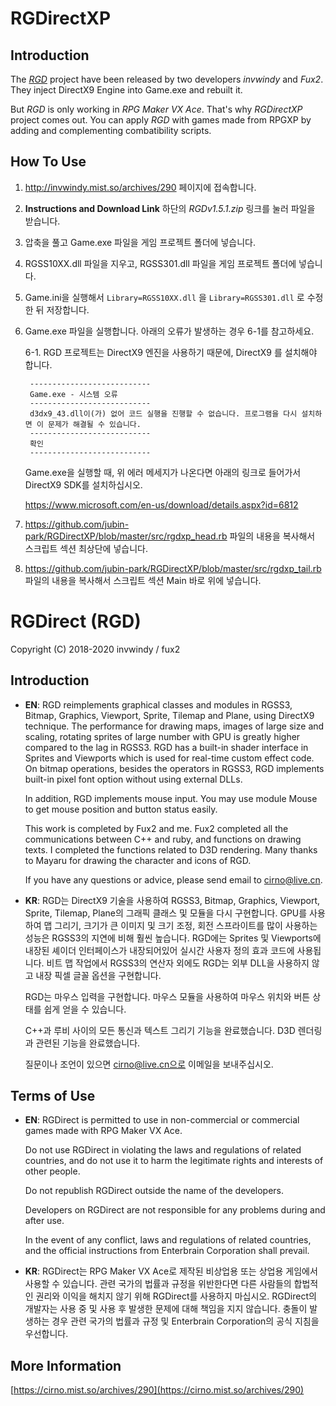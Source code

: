 # RGDirectXP

## Introduction

The *[RGD](http://invwindy.mist.so/archives/290)* project have been released by two developers *invwindy* and *Fux2*. They inject DirectX9 Engine into Game.exe and rebuilt it. 

But *RGD* is only working in *RPG Maker VX Ace*. That's why *RGDirectXP* project comes out. You can apply *RGD* with games made from RPGXP by adding and complementing combatibility scripts.

## How To Use

1. http://invwindy.mist.so/archives/290 페이지에 접속합니다.
2. **Instructions and Download Link** 하단의 *RGDv1.5.1.zip* 링크를 눌러 파일을 받습니다.
3. 압축을 풀고 Game.exe 파일을 게임 프로젝트 폴더에 넣습니다.
4. RGSS10XX.dll 파일을 지우고, RGSS301.dll 파일을 게임 프로젝트 폴더에 넣습니다.
5. Game.ini을 실행해서 `Library=RGSS10XX.dll` 을 `Library=RGSS301.dll` 로 수정한 뒤 저장합니다.
6. Game.exe 파일을 실행합니다. 아래의 오류가 발생하는 경우 6-1를 참고하세요.

    6-1. RGD 프로젝트는 DirectX9 엔진을 사용하기 때문에, DirectX9 를 설치해야 합니다.

        ---------------------------
        Game.exe - 시스템 오류
        ---------------------------
        d3dx9_43.dll이(가) 없어 코드 실행을 진행할 수 없습니다. 프로그램을 다시 설치하면 이 문제가 해결될 수 있습니다. 
        ---------------------------
        확인   
        ---------------------------

    Game.exe을 실행할 때, 위 에러 메세지가 나온다면 아래의 링크로 들어가서 DirectX9 SDK를 설치하십시오.
    
    https://www.microsoft.com/en-us/download/details.aspx?id=6812

7. https://github.com/jubin-park/RGDirectXP/blob/master/src/rgdxp_head.rb 파일의 내용을 복사해서 스크립트 섹션 최상단에 넣습니다.
8. https://github.com/jubin-park/RGDirectXP/blob/master/src/rgdxp_tail.rb 파일의 내용을 복사해서 스크립트 섹션 Main 바로 위에 넣습니다.

# RGDirect (RGD)
Copyright (C) 2018-2020 invwindy / fux2

## Introduction

* **EN**: RGD reimplements graphical classes and modules 
  in RGSS3, Bitmap, Graphics, Viewport, Sprite, Tilemap and Plane, using DirectX9 technique. 
  The performance for drawing maps, images of large size and scaling, rotating sprites of large number 
  with GPU is greatly higher compared to the lag in RGSS3. 
  RGD has a built-in shader interface in Sprites and Viewports which is used for real-time custom effect code. 
  On bitmap operations, besides the operators in RGSS3, RGD implements built-in pixel font option without using external DLLs. 

  In addition, RGD implements mouse input. 
  You may use module Mouse to get mouse position and button status easily.

  This work is completed by Fux2 and me. Fux2 completed all the communications between C++ and ruby, and functions on drawing texts. I completed the functions related to D3D rendering. Many thanks to Mayaru for drawing the character and icons of RGD.

  If you have any questions or advice, please send email to cirno@live.cn.

* **KR**: RGD는 DirectX9 기술을 사용하여 RGSS3, Bitmap, Graphics, Viewport, Sprite, Tilemap, Plane의 그래픽 클래스 및 모듈을 다시 구현합니다. 
  GPU를 사용하여 맵 그리기, 크기가 큰 이미지 및 크기 조정, 회전 스프라이트를 많이 사용하는 성능은 RGSS3의 지연에 비해 훨씬 높습니다. 
  RGD에는 Sprites 및 Viewports에 내장된 셰이더 인터페이스가 내장되어있어 실시간 사용자 정의 효과 코드에 사용됩니다. 
  비트 맵 작업에서 RGSS3의 연산자 외에도 RGD는 외부 DLL을 사용하지 않고 내장 픽셀 글꼴 옵션을 구현합니다. 

  RGD는 마우스 입력을 구현합니다. 마우스 모듈을 사용하여 마우스 위치와 버튼 상태를 쉽게 얻을 수 있습니다.

  C++과 루비 사이의 모든 통신과 텍스트 그리기 기능을 완료했습니다. 
  D3D 렌더링과 관련된 기능을 완료했습니다. 

  질문이나 조언이 있으면 cirno@live.cn으로 이메일을 보내주십시오.

## Terms of Use

* **EN**: RGDirect is permitted to use in non-commercial or commercial games made with RPG Maker VX Ace.

  Do not use RGDirect in violating the laws and regulations of related countries, and do not use it to harm the legitimate rights and interests of other people.

  Do not republish RGDirect outside the name of the developers.

  Developers on RGDirect are not responsible for any problems during and after use.

  In the event of any conflict, laws and regulations of related countries, and the official instructions from Enterbrain Corporation shall prevail.

* **KR**: RGDirect는 RPG Maker VX Ace로 제작된 비상업용 또는 상업용 게임에서 사용할 수 있습니다.
  관련 국가의 법률과 규정을 위반한다면 다른 사람들의 합법적인 권리와 이익을 해치지 않기 위해 RGDirect를 사용하지 마십시오.
  RGDirect의 개발자는 사용 중 및 사용 후 발생한 문제에 대해 책임을 지지 않습니다.
  충돌이 발생하는 경우 관련 국가의 법률과 규정 및 Enterbrain Corporation의 공식 지침을 우선합니다.

## More Information

[https://cirno.mist.so/archives/290](https://cirno.mist.so/archives/290)